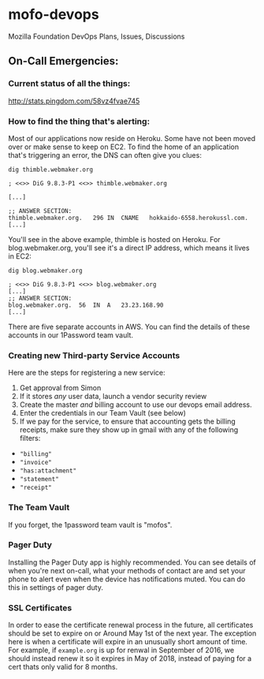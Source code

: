 # mofo-devops
Mozilla Foundation DevOps Plans, Issues, Discussions

## On-Call Emergencies:

### Current status of all the things:

http://stats.pingdom.com/58vz4fvae745

### How to find the thing that's alerting:

Most of our applications now reside on Heroku. Some have not been moved over or make sense to keep on EC2. To find the home of an application that's triggering an error, the DNS can often give you clues:

```
dig thimble.webmaker.org

; <<>> DiG 9.8.3-P1 <<>> thimble.webmaker.org

[...]

;; ANSWER SECTION:
thimble.webmaker.org.	296	IN	CNAME	hokkaido-6558.herokussl.com.
[...]
```

You'll see in the above example, thimble is hosted on Heroku. For blog.webmaker.org, you'll see it's a direct IP address, which means it lives in EC2:

```
dig blog.webmaker.org

; <<>> DiG 9.8.3-P1 <<>> blog.webmaker.org
[...]
;; ANSWER SECTION:
blog.webmaker.org.	56	IN	A	23.23.168.90
[...]
```

There are five separate accounts in AWS. You can find the details of these accounts in our 1Password team vault.

### Creating new Third-party Service Accounts

Here are the steps for registering a new service:

1. Get approval from Simon
2. If it stores *any* user data, launch a vendor security review
3. Create the master *and* billing account to use our devops email address.
4. Enter the credentials in our Team Vault (see below)
5. If we pay for the service, to ensure that accounting gets the billing receipts, make sure they show up in gmail with any of the following filters:
  * `"billing"`
  * `"invoice"`
  * `"has:attachment"`
  * `"statement"`
  * `"receipt"`

### The Team Vault

If you forget, the 1password team vault is "mofos".

### Pager Duty

Installing the Pager Duty app is highly recommended. You can see details of when you're next on-call, what your methods of contact are and set your phone to alert even when the device has notifications muted. You can do this in settings of pager duty.


### SSL Certificates

In order to ease the certificate renewal process in the future, all certificates should be set to expire on or Around May 1st of the next year.  The exception here is when a certificate will expire in an unusually short amount of time. For example, if `example.org` is up for renwal in September of 2016, we should instead renew it so it expires in May of 2018, instead of paying for a cert thats only valid for 8 months.
